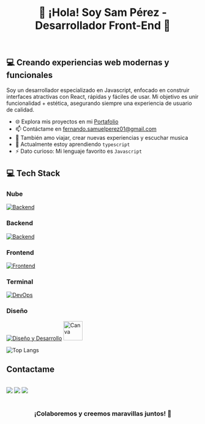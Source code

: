<h1 align="center">👋 ¡Hola! Soy Sam Pérez - Desarrollador Front-End 🚀</h1>
  <br/>
  
## 💻 Creando experiencias web modernas y funcionales

Soy un desarrollador especializado en Javascript, enfocado en construir interfaces atractivas con React, rápidas y fáciles de usar.
Mi objetivo es unir funcionalidad + estética, asegurando siempre una experiencia de usuario de calidad.


- 🌐 Explora mis proyectos en mi [Portafolio](https://portfolio-samuel-developer.netlify.app/)
- 📫 Contáctame en fernando.samuelperez01@gmail.com
- 💖 También amo viajar, crear nuevas experiencias y escuchar musica
- 🌱 Actualmente estoy aprendiendo `typescript`
- ⚡ Dato curioso: Mi lenguaje favorito es `Javascript`

## 💻 Tech Stack

### Nube
  [![Backend](https://skillicons.dev/icons?i=aws,azure)](https://skillicons.dev)

  ### Backend
  [![Backend](https://skillicons.dev/icons?i=ruby,postgresql,rails,python)](https://skillicons.dev)

  ### Frontend
  [![Frontend](https://skillicons.dev/icons?i=html,css,javascript,react,angular,typescript)](https://skillicons.dev)

  ### Terminal 
  [![DevOps](https://skillicons.dev/icons?i=git,powershell,bash)](https://skillicons.dev)

  ### Diseño
  [![Diseño y Desarrollo](https://skillicons.dev/icons?i=figma)](https://skillicons.dev)
  <a href="https://www.canva.com/">
    <img src="https://1000marcas.net/wp-content/uploads/2020/01/Canva-logo.png" alt="Canva" width="auto" height="50" >
  </a>
    
  ![Top Langs](https://github-readme-stats.vercel.app/api/top-langs/?username=SamuelPereZz&layout=compact&theme=radical)
  
  ## Contactame

  <div style="display: inline_block"><br> 
    <a href="fernando.samuelperez01@gmail.com" target="_blank"><img src="https://img.shields.io/badge/Gmail-D14836?style=for-the-badge&logo=gmail&logoColor=white" ></a>
    <a href="https://www.linkedin.com/in/samperezrios-f/" target="_blank"><img src="https://img.shields.io/badge/-LinkedIn-%230077B5?style=for-the-badge&logo=linkedin&logoColor=white" target="_blank"></a>
    <a href="https://www.instagram.com/sam_perezz00/" target="_blank"><img src="https://img.shields.io/badge/-Instagram-%23E4405F?style=for-the-badge&logo=instagram&logoColor=white" target="_blank"></a>
  </div>
  
  <br/>
  <h3 align="center">¡Colaboremos y creemos maravillas juntos! 🚀</h3>
